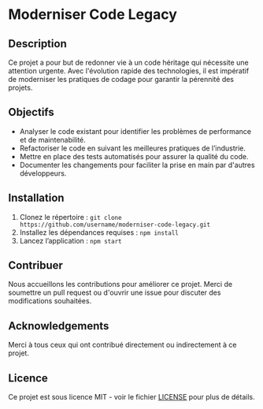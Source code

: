 # Moderniser Code Legacy

## Description
Ce projet a pour but de redonner vie à un code héritage qui nécessite une attention urgente. Avec l'évolution rapide des technologies, il est impératif de moderniser les pratiques de codage pour garantir la pérennité des projets. 

## Objectifs
- Analyser le code existant pour identifier les problèmes de performance et de maintenabilité.
- Refactoriser le code en suivant les meilleures pratiques de l’industrie.
- Mettre en place des tests automatisés pour assurer la qualité du code.
- Documenter les changements pour faciliter la prise en main par d'autres développeurs.

## Installation
1. Clonez le répertoire :  `git clone https://github.com/username/moderniser-code-legacy.git`
2. Installez les dépendances requises : `npm install`
3. Lancez l’application : `npm start`

## Contribuer
Nous accueillons les contributions pour améliorer ce projet. Merci de soumettre un pull request ou d'ouvrir une issue pour discuter des modifications souhaitées.

## Acknowledgements
Merci à tous ceux qui ont contribué directement ou indirectement à ce projet. 

## Licence
Ce projet est sous licence MIT - voir le fichier [LICENSE](LICENSE) pour plus de détails.
